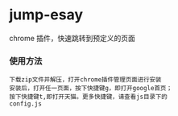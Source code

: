 jump-esay
=========

chrome 插件，快速跳转到预定义的页面

### 使用方法
	下载zip文件并解压，打开chrome插件管理页面进行安装
	安装后，打开任一页面，按下快捷键g，即打开google首页；
	按下快捷键t,即打开天猫。更多快捷键，请查看js目录下的
	config.js
